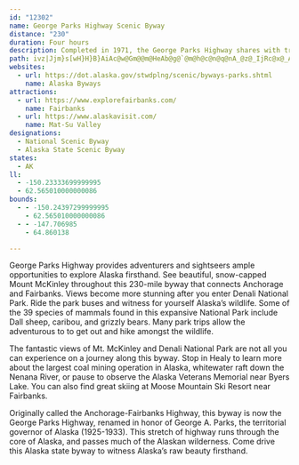 ```yaml
---
id: "12302"
name: George Parks Highway Scenic Byway
distance: "230"
duration: Four hours
description: Completed in 1971, the George Parks Highway shares with travelers some of Alaska's most memorable and spectacular scenery. Access to Denali National Park and Preserve is via the Parks Highway.
path: ivz|Jjm}s[wH}H}B}AiAc@w@Gm@@m@HeAb@g@`@m@h@c@n@q@nA_@z@_IjRc@x@_ArAw@|@iAv@i@VaAXqAHo@CaAO{@YkOgI{EyAiBa@}AY_DUwCGaA@_DFgFLcFN_CFwALwATuATkEpAi@RqBr@oBp@GBqC~@kBl@kDhAgA^_Cv@iANiC^{DR_EPyCLgEPyBD{AB}AImAUo@QyDuBw@q@m@e@yByCwBmDs@}AiDoIuBkF_EwJ_A{BeE_KyCiHgBiDiCoDcAqAmBcBaAs@kAu@eCcAqAYoBYyCIkC`@kCb@kDv@iE~@wDx@gE~@{EdAiCj@sTvEqKnBqIbCwZlL_Gb@sF_A}FoCyq@ie@{BeA}Ai@_Dg@cBOmFf@ac@tOmJtD}DhAgFr@oCPeLKeRa@aDTgEdA{BdAgb@~WeG`DiN`JsFbFqg@hp@wDbEsC~ByCzAsE~@qECuBWsCy@aFwCwm@q`@wGaGmH{IwDkGqCiF}K{X{HgPkb@yo@qA}BaBqEcA{E_AwFcDo[o@oDm@iCo@}BqJwS}AqC_BiCgDyDsCkBmDeBgL{EcCmBsBeCsBsDyAqDkG}Vil@scCe]wvA{EgSuDsNcBcFmCqHeQgb@sCuGmB}DuAoA}@gAoOw^eB{CmFuOwcA_xDgOauAuKci@_fAoyEwsAmwDcv@yvCwj@wuBce@ojBsUm_Ak^_oAwWqtAsN}m@{Nue@_b@gx@oSuOoO_OmUc`@q]ia@if@iOi`@sHmIoEaHmHqGsRyRiz@iDk_@o@}ZmCgRsDoMaGwGqc@as@aC{MI}N\iE~AeObB_XuAge@wBuYgHmnAsD_XuI_RqO{U_FiMaBeMeIuv@aOkiAqZ}aCgFkV{EqJkT_OmD{E{KqVqLa[mQug@sFeNeGoIiJgE_PuI}EyGkLyRoKmRkMgW{OwP_PcHsPuKcHiOmHqRqDmLiIkVgSu]oNkRqG_IkP_O_KsOkMmWsKwX{G_UiPuh@oT}s@aFuLcGeH{\kVoQ_KcN}D_ENySlDkCPoBu@iB_B{MsPeGaHuEyDgHQsOs@aJaB}As@kAkA}EoGwD{KcDeGkNkRwJyLiHkLcJaVwHoQkGyJsWsWcWi_@wTiYsJmGqBi@}GZeSnBwU^mCs@}TyM{Ea@{Ep@yXhB_G}AmFwDwJ{Jq\sUmAoCoA{IiCq^wDc_@kJcQkc@sc@oMkRyRyk@}h@mo@{IeGoNkPcYui@gEgCcFy@sEsB_D_DiMiTaJcPwWc`@eOiW{MmVmB}DoBsHqEqRgLgVeI_LiM_OePgPmn@qq@}DaFwGwNmH_b@mBuMcCcHaGkIkJkJuBiCcCcHkFkPgGoSoP}ZcFwDiCGmEFgIuBoEqBqFmHaCmGcD_Lwl@gjCwHkSoAmBiBqA}A[mAI}H|@oB?sAm@yAkCo@gB}AsFkQaq@yMs]uo@ylAmJeTqD{GeB]yFzBaBXwIs@qGyFeQuVwc@sy@{K{RcB_CkCcDgGiGkJ_K_IqL{DuHsSib@e\_r@er@ynB}[ai@_{@klD{Wer@}Uul@e]ur@sToi@i_@ih@}GaQgIuM}HsVkHsLqH}@iHpFcOze@aGfK_HbDeKyFwU}e@}Vyd@iOgc@{Seh@cU_h@iMmSkMuKuPmT_MkNqNaH_LkAkNpGwHm@kMgVyRy\cSma@qMcb@oWa{@q_@wpAiCuM{`@qdBcCeKiAsDiAiCsB}C_Qo\wGaPmIoa@m@gBcFkT}A_EiAiCiBcD}Sob@_ByFsBuI{Mgm@cDgLaFgNsEeI}EwReMu|@e_@ecBgHca@gI_l@aHwXaMwe@uGwU_GgYqGqf@}Gof@uGqb@ePatAmHme@}DqRgGmRaGoO{MmUsAeEmXqfDoAe^mAey@q@qMqB_OoE}Y}Lm_AsGgi@kHmm@_Eac@{@qEkGgTaGyIq\{l@e]}l@cReX}H}F_C{A{pA}l@sD}@aFWcFaAaIaDiCoAkFQgEPqBW{By@kQeIcP{G{]mh@oH}QeIm^kCwHoDiKkBmF{JcZyPai@}Tiz@sEsQyHgZmKia@iG{W}BgMiB{LeHuh@iAiGoAwEiBqDy@oAkCsByBq@wA?_AHoDdBwAbAgB~@qDjA{CVqFbAqJrLaNfYkJtPqFxMmHbFwH~BuN|B_MvAsFNmCnBgJ`LSN_@BsBY}HgFgHkCu\Z_c@{Ys@w@{DmBeFbAwCnByEJ}e@iNoRuIyq@g`AeDkAyJn@cGpAwBbA_EjCmLlEuCvAmDhB}BjAgDjB{EnBwCx@oCQiAa@u@s@{CmDsDmCoCgCkDgCkCw@{BNqCr@uE`CmInHsT~LeOfFeM~FiC|CoO~S}EzKoQvVmBxBsB~@iH?}PmJuKoGoF_EmC_CcM_HuDcC{CqBgBkAyAkAeG}DmW}LyBiBaL{CkGkCsRoEcMaDkGkAgIVqIr@gGHmGh@aHEyLyDsCiB}N{R_GkIaSo\iNcSeCwCoWe\cKkI}ByBiBuAmHeCoWiC{SmAkLe@{DAsGe@kGKkBXoAj@_CxAkCdCsErF}ErH{NbSi_@th@oTb]qCpFaGjOwFlTuBrJ{A`J{CrUyDl]wH`o@mBpKyArFoAvDqEnKuRzUyQjNaJt@{MeK{HaNo@}Dy@uDmC_NoAwDs@wCgJmTkDeFeFsG{IV{KrBaL~HcCdE}BjHwEnP_CtHyBxFyA|C{DlF}KpN{ExFiC~DiBbE}C~JiH~WaFvOo^rrAqOhj@_Jp\oFhMwDpFmFjE_JzK{SxVoJbK}IdIkMxOwC`DsCdCwG`JoC~B}BhAiD@{FgC}EsCcEkCcEiDaGqH}E{IoKsXIiAsAoD{AsD}@gBkAuBmAeAkAu@aA]_AKs@@o@LaBf@sBzAqA`Aw@h@eCjBw@l@mEjDiDdCqDjCqBzA}AhB{BtDaDjFqMtTqJlQy@dAmI|M}C`DqDzAoECoAWqIuEsAc@aE?iDhAwGr@mCw@iCiBiD\}CpAwCxCgHjOaJ`TcC|BcClAmFhA}DjAiWrSqFjAyCa@iCs@kIsDcEqAqCI_Df@kEtAcEa@sDuAyDu@}CV_Dx@qF~BaHxIoNx\ap@p\wOvHgAl@wBlBkBnBoMlSoAxBsAtCi@dB]dB_BnKcAlF_BrHeB`HcAhGsApKM`BWdGOpGNdo@C|CEbCUdEYvCcAdFw@tCm_@bfAcBdEyBzEmCzG_Od\{Od]cRtb@k\ht@iRtb@gL~VmDjHqFnHcAbA{BlBsErC_E|AcE|AmDtAsEdBwDvAgE`BcE~AmDtAsEfByElBiDp@wCH}Ek@cFaBmDiAsE}AaFeBeE{A}B]yD?g@@cEfAYH{DzByDfDqE|DuE`Ey@r@aCtBwCjCqE|DyE|DoEjDyEtDaDbCaBdAwAn@kA^oAVmANa@@eA?gAEmBUiDw@mBa@oDy@wEw@sAUuEQG?oD^_Bf@eDnBkAt@_Av@wA`BgAxAgE`HcCbEiChEqCvE}C`FeEbHiEnHkEpHaDrFeDxFeEfHaEbHyDtGeEhHaE~G{DzGiEjHu@nAwCvG{AfDsDnJgDtIy@vBgJlTen@p~Aw`@l~@aDbHkA|BqDfDeAn@kCZmKKgDr@kDhByCpCwO~OiR|Red@d`@iApAwG`JmE|HsBdEmFrNqWp{@yBnG}AvC_BhCmBjAyBf@kp@pEuC\gEhA_ZdNu`@dQeDr@oFU}KaCyo@aSua@yLeCEiBVwBtAoAvAgBhC{ArDwAlF_EjV_@fBiAlD{CfG_DfDiBp@sB`@gBMyHcD{E_C{J`BiHhHmXj^yHtEmf@pLe\fJw]vImw@zSkGv@mGO_C_@sWgGeBHsAVkBx@sBnAaCrC_A~Am@vAkArDmA|E_E|RyBxI{l@v{AoMtZan@deAoGlJgX|Xag@ps@yHbFmd@hAyHbD}HjFaGxLq@dCsBxDcMxYeM|Zm[lv@gDlGeD|DuDfD_Bl@gHlByo@dOqCxAcAp@cBzAk@j@sC|D}@rAeEdHqAvBgDzFmEnHwDhGyC~EcEzGuEtHiEfH_CtDqAlBqAtA}@v@cB|@aA^mB\eCAsBg@w@UwCcBqJuGsCs@{BKyARaBd@eAb@sDbCaI~DuMxDsDlByC`CaFjFsBbC{Zh[yCzDiApBqAjCkBvEmArDoJv]y@zBuBjFqBtDeBjCmhAhrAmEpEmEbDin@la@_E~BmD`BsC~@{v@~OaFbB{EjCqb@tWuL|HeD~@yATcBFkDA_qAcCaHKwN?ac@|@kDl@_KrC{BZsAA_B[_Cq@{BiByBuCyAaCkBuE{@uCgBeIw@oEm@eG_@{GwCe_A{@oV}Biu@WuIi@{PIqCg@kMKaFm@yJmA{Ly@mGk@cD}AuG}AmFkAcDyAoD_EyI}AmD}DmJiEsJoD_IuCsGe@eAkD}HqCkGkCcGaDkHcCwF]w@oCkGcByD}BeFuCsGmDmIcCcGuCaHyCiHaD{HaDuHqDuImAsCuDeJoDsIeEaKkCoGiEgKkEkKeCaGeDcIeE{J}BqF{CmH_BcEcEcJuCuGu@_BmD{HcEiJu@cBaBiEoBaGgBoGy@{CqCcL}@eEq@uDy@sFoBuMu@qHgAmK}AoOaBeP}AmOs@gHgAwKcBkPgBgQsA{MiBmQkBcRcBsQmOkgB_BiKiDgQ{Jo]yNsZeN}Rw]eh@w|Ai{B}~@mtAgFeImK}R{nAsjCsNeZmCcFuBkD_CaCyDoCgDwAmDg@kC@{E|@uDfB{HhGyEjEmFnGsKrP_BxBgA~@_CpAmDj@kCEktAmKkBEaADeB`@kAf@{AdAsAjAoKtMi@b@gBbAyB\qAEkK_CkBi@kBcAuC{Cm@_AeEaIiGyMy@kC{@gDi@oCk@iDy@iIsAeOy@aGk@eCy@cDuAkDeCyDm@m@oBmAcBk@yIqAmFeAyAc@iDiA_FqCqEgD}ByBqEkFaC}CgLsPyDyEoDoDkDqCaC{AqDmBop@cUoBc@wAOwAAcCLwAV{DtAmRhI_TtIyDhB_CtAyDvCaErDiPxQgBxBsCjE{EbKqCvGkVnj@sCvEkBvBaBnAyBz@yAZqBD}ZeC{B?gAPmBx@}@l@gDtCyBlDYp@aFxMgM~]eE|KoB|DsBtCeCvCgCxBsEpBap@tO{FpAeDb@_DH}HOynAmUaG{@gDKmBVeDx@_Bv@aD`CyAvA{BzCcCnEiBdEeAnCmMzb@gGrT_ApEu@nEwAzKk@bGUxDkA~Ue@bHm@vFs@~DsA`F_B~DkCtDaDvBmAZqAJgBUgb@iKqF{BumAcx@_EkB_Dg@yCEiBTyBh@ir@nXyBb@_CHeAKiEkB}B_CuG_KmDoE_BaBmA{@mDeByCu@{Nw@uYy@uDd@gCx@w@b@mDtCoAtAw^rg@eK~NoE`HmChFsChGq`@h_AkBbD{BzCmBhBgCdBkD~AmCZmLGyS@kCImMHgIKcHHkA^qEzBcBxAwAzAsDzCcEhDsEvD{DbDgEnDwE`EgA~@oCjCcAx@_Ax@c@f@s@tAs@`Ba@fAk@rBu@fDc@bDMvA[lEw@|M]jF]nCY|A[zAe@hBk@`Bk@rAa@t@a@p@}@dAaAt@gDzBoBpAmAl@wBj@cCFqECyECmBCeEAaEAsECgEAuEAcEE}BAkCA{ECaCCgECgDCeCCeDa@gAU_Bs@uA}@_BsAyEuE}AyAgDoD}@aAyAyAqEsE{E{E}C}CyCyCu@y@uBuCs@iAk@cAyAaD}@yB[}@q@mBm@yBw@oDu@uDy@wEe@qDYsBg@{EsAcOUyB}@kKm@uFe@oD{@yEScAaAoE[iAaBmF}A_EsH}PgEiKeS{c@gPm_@sDwHaBuCsCuDwAuAgBaB}V_SeEqDaCeCmCaDuFqImHyNmD}JgDuKwBiIoBsJqBeLeEqY_Z_yBsIcp@aBmL{EuWyFkTaKq\ml@gsB}\sjAwJg[oL{a@mGgT{Kw`@iCwHiJo\_GgRqMce@qAsHo@}FWgDa@eI[uIc@aJi@cGuHil@}Kay@i@}CaAuEqBgHqLm_@c@iBa@yDOqCEmC?gBHkCNaDv@kL^}FJwCAsCEoDQaEgAeKkC}Xm@sJ]kJm@gL[sDy@sFuJmf@qCaMoV}aA_AaDsCmLqF}R_IaTmBmHqAsHgDsUkAsJsCsR_C}J}DmNkJw[}CcL}BoK_AyFgEc[uBaMkAgE_GaQgB{FgAuEw@wDgAcHsGih@{AmNc@wF[kGQeHEgID_HJsFtAuWxAiUnAoOfAuItEkXxDwRp@aCzA{CjFmHtAeCp@yB~@qFd@oG@}CGaDYaFqAkI_BeNQkCGeEB}B`@uHv@kHh@}GVaGDsFIoDOsDWeCg@wDq@gDo@eCqDeK{JcXaDeKy@mD_AyHSaDQkEK}EByEl@{O^sF`BkZlAmN~@mFrHuSzAmHv@qHRiDDuC?wCEoCYcGSoB_@uCyKwl@gAqHm@uG_@qGy@w^KwDQgDoCab@eEsk@SgFKoGAaDDcDXkJ~Aw`@FoE@{EG_IK{CSkEgFsi@mAwLmLclAu@_HqBeLsAeGu@yCaByE}AyDcE}IoAeD_AcDw@eEwB_MsAeJcAmK]mF[wGg@qJa@iKMwCQ}DEuAAkB?sCJoEd@qLFgCDkEEqDOuDe@qF{A_RoBeVw@qJQuCI}BGuCAiDDsBXgFX{CZiCd@cCXgAhC_JfBoFdCeIb@kB`AqFZ_DPgCL_FBaDC{BGgBW{EW{BYsBYaBo@oCgCgIqCeI}A{EaDyJ}@mCYkAy@_D_@{BUyBSeCKcBI_CE{AA_BFmEDuBJgBJ{ALkAZwBTsADGVsAd@gBb@{AnB}DlEqHvEmHpE_HjC{E~@cBf@oAzAgFj@mDVaBZoCRaCNgCHiBDmCBcDG{IOyXMkPEwECuJ?wIB{ED_ENoJHeDLoERyEtAsXpAkWPsDLaEBcD?uAC{CIuBGcAQwB[kCa@eCe@aCqCaMuEuTsEoTuEsTqDaQaCyKq@{CaA{CeAyCsA{CgAeBy@eAiAeAmA{@y@a@gAc@yCe@{Cy@eBq@u@c@m@e@}@u@eB_CcAeBs@yAm@yA{@eCk@oBo@aCo@aDY_Bc@cDaCiTiOsrA_H}m@aIyq@gC_QeA_FkA{DyA{DgCqEkXud@{BgDwAeB_EyCuDaBmEgAeDiAeBkAaBmBmCeEqAqCiBmF_BcIg@{Cw@gHe@sHQkGUcQMkGWgEk@iFo@kE}@wDq@_CsAaDgAmBiW}^mCqFy@gC{AiGq@mDuMibAuJ{u@WaC[uGKkE@uEV_QEaGY_Ga@kEq@oE_\}fBgCiO_Jyt@_@aEMyBEwF?il@D}INeGNeBXcDdBaJrAmDvHiMj@kAfB{Er@iDb@eCXoCTuG?qDG}Es@sJYeCg@uCmXobAqGkVcA}D{@aFc@{Ca@{DkB_`@SaDS_CaGc_@k@qFSuDGiKCoGKeEOoCUmBg@mDoA_Ge@wA}AyCiL}MeAaBmAqC{@kC_HwWoGqWiB{GmC}HiBcEc^qt@sAuCaEcNkBcI_B{KuAiMw@sM]cJSqKS{\SiMk@kMs@uKoAkLeBsLsIij@yByNgBuMkAaH_AiIy@cKe@oJMoEKsL?iGRaLp@cOj@iOlAyU`Bq^PoF@wFMwES{CoCwT]qCYiES}E?}DJiF`@iGnH_m@\gEL_HGqEIkCUgDc@mD_@iCa@iB_AeDeBcF}CgJiBkGsCaOi@uD}Eq^oDqVyHmk@_CkPmGef@c@mHeAiY[{Ga@oE]sB}@eEsAgE}AgCkBaCoBwBeCsDg@iA_BkEoIi]e@aBad@}hBsEqR}AuIs@{G{@kM_JmiBmCil@m@_I_@kDsA}IqBuIaBgF_AmBqBcDiCuCmMeIaNsFaNuGmA_A_C_C}AcCiXuf@kDiHoDuGqCqCiE_C}GkBaJA{GJ{CWsCeBaDmDkEoOuAqIi@iEYcIG_GFgIP}DfB_\VmHZyKRgVa@wbBQmYUaVQaH_AiYuAcOiB{U_BkP{@}GsAkJgDwQcAmEuC}KmDyK}AgE{CsHsBiE{BoEmGaNqAmDaDsLyAsH_AiGYiCw@}Ig@gJW_IMqNSm|@QyLYoIGaBm@kGkHgc@u@uGk@qKMuEEeE?iEJcHLcEl@iI|@mHhAkG|AsFn@mB~@sBx@wApAkBREdFmF`CkCrCqDxd@_p@xBiDxAcC~A}CzD{IlEwLrD_M`CkLxL{n@fEuS~CqPr@cDxAoE`BmDxKoQz@sAlA{@RCTAN@RHRJPTPTLTHRJ^Ld@Hf@Jz@Dn@@p@?p@Cl@Gp@In@K`@Sh@Ub@_@VYHWAWM]_@QYU{@Oq@Ka@Uo@]}CSoC]wE[mLCaBCuFKyv@B_s@A}T@eVAik@DgHC_]CqOF{bAQgr@Aga@FwQFuj@Aqd@E{MY_\EsPEoaADmDL}EHoAr@{IPaFNmP\cMfAg]XcFx@qIdCsS
websites:
  - url: https://dot.alaska.gov/stwdplng/scenic/byways-parks.shtml
    name: Alaska Byways
attractions:
  - url: https://www.explorefairbanks.com/
    name: Fairbanks
  - url: https://www.alaskavisit.com/
    name: Mat-Su Valley
designations:
  - National Scenic Byway
  - Alaska State Scenic Byway
states:
  - AK
ll:
  - -150.23333699999995
  - 62.565010000000086
bounds:
  - - -150.24397299999995
    - 62.565010000000086
  - - -147.706985
    - 64.860138

---
```


George Parks Highway provides adventurers and sightseers ample opportunities to explore Alaska firsthand. See beautiful, snow-capped Mount McKinley throughout this 230-mile byway that connects Anchorage and Fairbanks. Views become more stunning after you enter Denali National Park. Ride the park buses and witness for yourself Alaska’s wildlife. Some of the 39 species of mammals found in this expansive National Park include Dall sheep, caribou, and grizzly bears. Many park trips allow the adventurous to to get out and hike amongst the wildlife.

The fantastic views of Mt. McKinley and Denali National Park are not all you can experience on a journey along this byway. Stop in Healy to learn more about the largest coal mining operation in Alaska, whitewater raft down the Nenana River, or pause to observe the Alaska Veterans Memorial near Byers Lake. You can also find great skiing at Moose Mountain Ski Resort near Fairbanks.

Originally called the Anchorage-Fairbanks Highway, this byway is now the George Parks Highway, renamed in honor of George A. Parks, the territorial governor of Alaska (1925-1933). This stretch of highway runs through the core of Alaska, and passes much of the Alaskan wilderness. Come drive this Alaska state byway to witness Alaska’s raw beauty firsthand.

